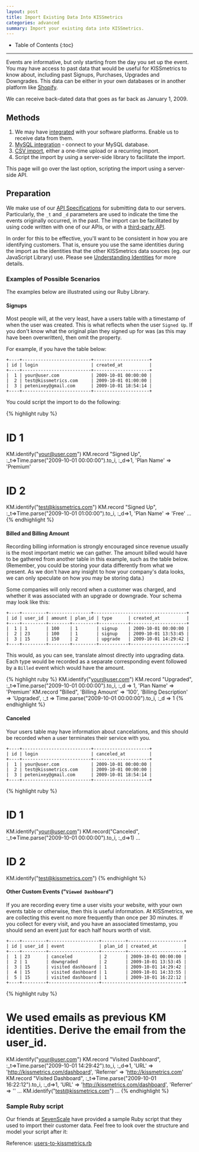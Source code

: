 ```yaml
---
layout: post
title: Import Existing Data Into KISSmetrics
categories: advanced
summary: Import your existing data into KISSmetrics.
---
```

* Table of Contents
{:toc}
* * *

Events are informative, but only starting from the day you set up the event. You may have access to past data that would be useful for KISSmetrics to know about, including past Signups, Purchases, Upgrades and Downgrades. This data can be either in your own databases or in another platform like [Shopify][shopify].

We can receive back-dated data that goes as far back as January 1, 2009.

## Methods

1. We may have [integrated][integrations] with your software platforms. Enable us to receive data from them.
2. [MySQL integration][mysql] - connect to your MySQL database.
3. [CSV import][csv], either a one-time upload or a recurring import.
4. Script the import by using a server-side library to facilitate the import.

This page will go over the last option, scripting the import using a server-side API.

## Preparation

We make use of our [API Specifications][specs] for submitting data to our servers. Particularly, the `_t` and `_d` parameters are used to indicate the time the events originally occurred, in the past. The import can be facilitated by using code written with one of our APIs, or with a [third-party API][other].

In order for this to be effective, you'll want to be consistent in how you are identifying customers. That is, ensure you use the same identities during the import as the identities that the other KISSmetrics data sources (eg. our JavaScript Library) use. Please see [Understanding Identities][identity] for more details.

### Examples of Possible Scenarios

The examples below are illustrated using our Ruby Library.

#### Signups

Most people will, at the very least, have a users table with a timestamp of when the user was created. This is what reflects when the user `Signed Up`.  If you don't know what the original plan they signed up for was (as this may have been overwritten), then omit the property.

For example, if you have the table below:

    +----+--------------------------+---------------------+
    | id | login                    | created_at          |
    +----+--------------------------+---------------------+
    |  1 | your@user.com            | 2009-10-01 00:00:00 |
    |  2 | test@kissmetrics.com     | 2009-10-01 01:00:00 |
    |  3 | petenixey@gmail.com      | 2009-10-01 18:54:14 |
    +----+--------------------------+---------------------+

You could script the import to do the following:

{% highlight ruby %}
# ID 1
KM.identify("your@user.com")
KM.record "Signed Up", :_t=>Time.parse("2009-10-01 00:00:00").to_i, :_d=>1, 'Plan Name' => 'Premium'

# ID 2
KM.identify("test@kissmetrics.com")
KM.record "Signed Up", :_t=>Time.parse("2009-10-01 01:00:00").to_i, :_d=>1, 'Plan Name' => 'Free'
...
{% endhighlight %}

#### Billed and Billing Amount

Recording billing information is strongly encouraged since revenue usually is the most important metric we can gather. The amount billed would have to be gathered from another table in this example, such as the table below. (Remember, you could be storing your data differently from what we present. As we don't have any insight to how your company's data looks, we can only speculate on how you may be storing data.)

Some companies will only record when a customer was charged, and whether it was associated with an upgrade or downgrade. Your schema may look like this:

    +----+---------+----------------+-----------------------------------+
    | id | user_id | amount | plan_id | type      | created_at          |
    +----+---------+--------+---------+-----------+---------------------+
    |  1 | 1       | 100    | 1       | signup    | 2009-10-01 00:00:00 |
    |  2 | 23      | 100    | 1       | signup    | 2009-10-01 13:53:45 |
    |  3 | 15      | 150    | 2       | upgrade   | 2009-10-01 14:29:42 |
    +----+---------+--------+---------+-----------+---------------------+

This would, as you can see, translate almost directly into upgrading data. Each type would be recorded as a separate corresponding event followed by a `Billed` event which would have the amount.

{% highlight ruby %}
KM.identify("your@user.com")
KM.record "Upgraded", :_t=>Time.parse("2009-10-01 00:00:00").to_i, :_d => 1, 'Plan Name' => 'Premium'
KM.record "Billed", 'Billing Amount' => '100', 'Billing Description' => 'Upgraded', :_t => Time.parse("2009-10-01 00:00:00").to_i, :_d => 1
{% endhighlight %}

#### Canceled

Your users table may have information about cancelations, and this should be recorded when a user terminates their service with you.

    +----+--------------------------+---------------------+
    | id | login                    | canceled_at         |
    +----+--------------------------+---------------------+
    |  1 | your@user.com            | 2009-10-01 00:00:00 |
    |  2 | test@kissmetrics.com     | 2009-10-01 00:00:00 |
    |  3 | petenixey@gmail.com      | 2009-10-01 18:54:14 |
    +----+--------------------------+---------------------+

{% highlight ruby %}
# ID 1
KM.identify("your@user.com")
KM.record("Canceled", :_t=>Time.parse("2009-10-01 00:00:00").to_i, :_d=>1)
...
# ID 2
KM.identify("test@kissmetrics.com")
{% endhighlight %}

#### Other Custom Events ("`Viewed Dashboard`")

If you are recording every time a user visits your website, with your own events table or otherwise, then this is useful information. At KISSmetrics, we are collecting this event no more frequently than once per 30 minutes. If you collect for every visit, and you have an associated timestamp, you should send an event just for each half hours worth of visit.

    +----+---------+-------------------+---------+---------------------+
    | id | user_id | event             | plan_id | created_at          |
    +----+---------+-------------------+---------+---------------------+
    |  1 | 23      | canceled          | 2       | 2009-10-01 00:00:00 |
    |  2 | 1       | downgraded        | 2       | 2009-10-01 13:53:45 |
    |  3 | 15      | visited dashboard | 1       | 2009-10-01 14:29:42 |
    |  4 | 15      | visited dashboard | 1       | 2009-10-01 14:33:55 |
    |  5 | 15      | visited dashboard | 1       | 2009-10-01 16:22:12 |
    +----+---------+-------------------+-------------------------------+

{% highlight ruby %}
# We used emails as previous KM identities. Derive the email from the user_id.
KM.identify("your@user.com")
KM.record "Visited Dashboard", :_t=>Time.parse("2009-10-01 14:29:42").to_i, :_d=>1, 'URL' => 'http://kissmetrics.com/dashboard', 'Referrer' => 'http://kissmetrics.com'
KM.record "Visited Dashboard", :_t=>Time.parse("2009-10-01 16:22:12").to_i, :_d=>1, 'URL' => 'http://kissmetrics.com/dashboard', 'Referrer' => ''
...
KM.identify("test@kissmetrics.com")
...
{% endhighlight %}

### Sample Ruby script

Our friends at [SevenScale][sevenscale] have provided a sample Ruby script that they used to import their customer data. Feel free to look over the structure and model your script after it:

Reference: [users-to-kissmetrics.rb][users-to-kissmetrics.rb]


[specs]: /apis/specifications
[other]: /apis/other
[mysql]: /integrations/mysql
[csv]: /integrations/csv-import
[shopify]: http://www.shopify.com/
[integrations]: /integrations
[identity]: /getting-started/understanding-identities

[sevenscale]: http://sevenscale.com/
[users-to-kissmetrics.rb]: https://s3.amazonaws.com/kissmetrics-support-files/assets/advanced/saas_importing/users-to-kissmetrics.rb